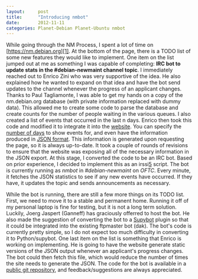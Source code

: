 ```yaml
---
layout:     post
title:      "Introducing nmbot"
date:       2012-11-11
categories: Planet-Debian Planet-Ubuntu nmbot
---
```


While going through the NM Process, I spent a lot of time on [https://nm.debian.org][1]. At the bottom of the page, there is a TODO list of some new features they would like to implement. One item on the list jumped out at me as something I was capable of completing: **IRC bot to update stats in the #debian-newmaint channel topic**. I immediately reached out to Enrico Zini who was very supportive of the idea. He also explained how he wanted to expand on that idea and have the bot send updates to the channel whenever the progress of an applicant changes. Thanks to Paul Tagliamonte, I was able to get my hands on a copy of the nm.debian.org database (with private information replaced with dummy data). This allowed me to create some code to parse the database and create counts for the number of people waiting in the various queues. I also created a list of events that occurred in the last n days. Enrico then took this code and modified it to integrate it into the [website][2]. You can specify the [number of days][3] to show events for, and even have the information produced in [JSON format][4]. This information is generated upon requesting the page, so it is always up-to-date. It took a couple of rounds of revisions to ensure that the website was exposing all of the necessary information in the JSON export. At this stage, I converted the code to be an IRC bot. Based on prior experience, I decided to implement this as an irssi[5] script. The bot is currently running as *nmbot* in *#debian-newmaint* on *OFTC*. Every minute, it fetches the JSON statistics to see if any new events have occurred. If they have, it updates the topic and sends announcements as necessary.

While the bot is running, there are still a few more things on its TODO list. First, we need to move it to a stable and permanent home. Running it off of my personal laptop is fine for testing, but it is not a long term solution. Luckily, Joerg Jaspert (Ganneff) has graciously offerred to host the bot. He also made the suggestion of converting the bot to a [Supybot][6] plugin so that it could be integrated into the existing ftpmaster bot (dak). The bot's code is currently pretty simple, so I do not expect too much difficulty in converting it to Python/supybot. One last item on the list is something that Enrico is working on implementing. He is going to have the website generate static versions of the JSON output whenever an applicant's progress changes. The bot could then fetch this file, which would reduce the number of times the site needs to generate the JSON. The code for the bot is available in a [public git repository][7], and feedback/suggestions are always appreciated.

[1]: https://nm.debian.org/
[2]: https://nm.debian.org/public/stats/latest
[3]: https://nm.debian.org/public/stats/latest?days=30
[4]: https://nm.debian.org/public/stats/latest?days=30&json=true
[5]: http://www.irssi.org/
[6]: http://sourceforge.net/projects/supybot/
[7]: https://github.com/nhandler/nmbot
